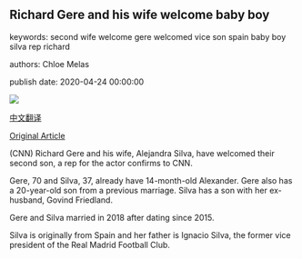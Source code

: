 ## Richard Gere and his wife welcome baby boy

keywords: second wife welcome gere welcomed vice son spain baby boy silva rep richard

authors: Chloe Melas

publish date: 2020-04-24 00:00:00

![](https://cdn.cnn.com/cnnnext/dam/assets/180917135341-richard-gere-wife-instagram-baby-bump-super-tease.jpg)

[中文翻译](Richard%20Gere%20and%20his%20wife%20welcome%20baby%20boy_zh.md)

[Original Article](https://edition.cnn.com/2020/04/24/entertainment/richard-gere-baby-boy-trnd/index.html)

(CNN) Richard Gere and his wife, Alejandra Silva, have welcomed their second son, a rep for the actor confirms to CNN.

Gere, 70 and Silva, 37, already have 14-month-old Alexander. Gere also has a 20-year-old son from a previous marriage. Silva has a son with her ex-husband, Govind Friedland.

Gere and Silva married in 2018 after dating since 2015.

Silva is originally from Spain and her father is Ignacio Silva, the former vice president of the Real Madrid Football Club.
